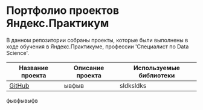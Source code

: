 # Портфолио проектов Яндекс.Практикум
В данном репозитории собраны проекты, которые были выполнены в ходе обучения в Яндекс.Практикуме, профессии 'Специалист по Data Science'.

Название проекта | Описание проекта | Используемые библиотеки
---------------- | ---------------- | -----------------------
[GitHub](http://github.com) | ывфыв | sldksldks
фывфывыфв
		

